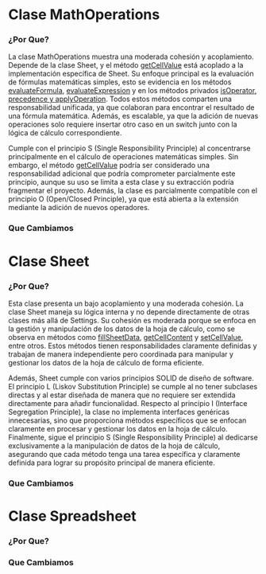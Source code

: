 # Clase MathOperations
### ¿Por Que?
La clase MathOperations muestra una moderada cohesión y acoplamiento. Depende de la clase Sheet, y el método [getCellValue](https://github.com/pablarce/23-24-IdSw2-SDD/blob/fead6900c7c9dcd2f1063ecd556f2c7d42b19b14/pyHojaDeCalculo/Utils/Model/MathOperations.java#L74) está acoplado a la implementación específica de Sheet. Su enfoque principal es la evaluación de fórmulas matemáticas simples, esto se evidencia en los métodos [evaluateFormula](https://github.com/pablarce/23-24-IdSw2-SDD/blob/fead6900c7c9dcd2f1063ecd556f2c7d42b19b14/pyHojaDeCalculo/Utils/Model/MathOperations.java#L8), [evaluateExpression](https://github.com/pablarce/23-24-IdSw2-SDD/blob/fead6900c7c9dcd2f1063ecd556f2c7d42b19b14/pyHojaDeCalculo/Utils/Model/MathOperations.java#L22) y en los métodos privados [isOperator, precedence y applyOperation](https://github.com/pablarce/23-24-IdSw2-SDD/blob/fead6900c7c9dcd2f1063ecd556f2c7d42b19b14/pyHojaDeCalculo/Utils/Model/MathOperations.java#L85). Todos estos métodos comparten una responsabilidad unificada, ya que colaboran para encontrar el resultado de una fórmula matemática. Además, es escalable, ya que la adición de nuevas operaciones solo requiere insertar otro caso en un switch junto con la lógica de cálculo correspondiente.

Cumple con el principio S (Single Responsibility Principle) al concentrarse principalmente en el cálculo de operaciones matemáticas simples. Sin embargo, el método [getCellValue](https://github.com/pablarce/23-24-IdSw2-SDD/blob/fead6900c7c9dcd2f1063ecd556f2c7d42b19b14/pyHojaDeCalculo/Utils/Model/MathOperations.java#L74) podría ser considerado una responsabilidad adicional que podría comprometer parcialmente este principio, aunque su uso se limita a esta clase y su extracción podría fragmentar el proyecto. Además, la clase es parcialmente compatible con el principio O (Open/Closed Principle), ya que está abierta a la extensión mediante la adición de nuevos operadores.

### Que Cambiamos

# Clase Sheet
### ¿Por Que?

Esta clase presenta un bajo acoplamiento y una moderada cohesión. La clase Sheet maneja su lógica interna y no depende directamente de otras clases más allá de Settings. Su cohesión es moderada porque se enfoca en la gestión y manipulación de los datos de la hoja de cálculo, como se observa en métodos como [fillSheetData](https://github.com/pablarce/23-24-IdSw2-SDD/blob/fead6900c7c9dcd2f1063ecd556f2c7d42b19b14/pyHojaDeCalculo/Utils/Model/Sheet.java#L16), [getCellContent](https://github.com/pablarce/23-24-IdSw2-SDD/blob/fead6900c7c9dcd2f1063ecd556f2c7d42b19b14/pyHojaDeCalculo/Utils/Model/Sheet.java#L24) y [setCellValue](https://github.com/pablarce/23-24-IdSw2-SDD/blob/fead6900c7c9dcd2f1063ecd556f2c7d42b19b14/pyHojaDeCalculo/Utils/Model/Sheet.java#L67), entre otros. Estos métodos tienen responsabilidades claramente definidas y trabajan de manera independiente pero coordinada para manipular y gestionar los datos de la hoja de cálculo de forma eficiente.

Además, Sheet cumple con varios principios SOLID de diseño de software. El principio L (Liskov Substitution Principle) se cumple al no tener subclases directas y al estar diseñada de manera que no requiere ser extendida directamente para añadir funcionalidad. Respecto al principio I (Interface Segregation Principle), la clase no implementa interfaces genéricas innecesarias, sino que proporciona métodos específicos que se enfocan claramente en procesar y gestionar los datos en la hoja de cálculo. Finalmente, sigue el principio S (Single Responsibility Principle) al dedicarse exclusivamente a la manipulación de datos de la hoja de cálculo, asegurando que cada método tenga una tarea específica y claramente definida para lograr su propósito principal de manera eficiente.

### Que Cambiamos

# Clase Spreadsheet
### ¿Por Que?
### Que Cambiamos
